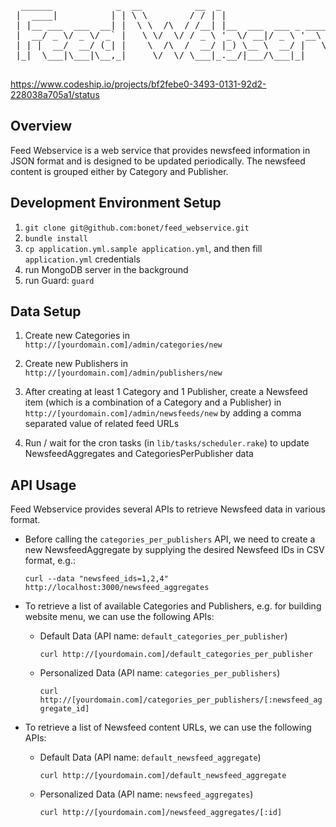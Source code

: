 <pre>
  ______            _  __          __  _                         _          
 |  ____|          | | \ \        / / | |                       (_)         
 | |__ ___  ___  __| |  \ \  /\  / /__| |__  ___  ___ _ ____   ___  ___ ___ 
 |  __/ _ \/ _ \/ _` |   \ \/  \/ / _ \ '_ \/ __|/ _ \ '__\ \ / / |/ __/ _ \
 | | |  __/  __/ (_| |    \  /\  /  __/ |_) \__ \  __/ |   \ V /| | (_|  __/
 |_|  \___|\___|\__,_|     \/  \/ \___|_.__/|___/\___|_|    \_/ |_|\___\___|
                                                                            
</pre>

https://www.codeship.io/projects/bf2febe0-3493-0131-92d2-228038a705a1/status

## Overview

Feed Webservice is a web service that provides newsfeed information in JSON format and is designed to be updated periodically. 
The newsfeed content is grouped either by Category and Publisher.  


## Development Environment Setup

1. `git clone git@github.com:bonet/feed_webservice.git`
2. `bundle install`
3. `cp application.yml.sample application.yml`, and then fill `application.yml` credentials
4. run MongoDB server in the background
5. run Guard: `guard`


## Data Setup

1. Create new Categories in `http://[yourdomain.com]/admin/categories/new`

2. Create new Publishers in `http://[yourdomain.com]/admin/publishers/new`

3. After creating at least 1 Category and 1 Publisher, create a Newsfeed item (which is a combination of a Category and a Publisher)
   in `http://[yourdomain.com]/admin/newsfeeds/new` by adding a comma separated value of related feed URLs

4. Run / wait for the cron tasks (in `lib/tasks/scheduler.rake`) to update NewsfeedAggregates and CategoriesPerPublisher data


## API Usage

Feed Webservice provides several APIs to retrieve Newsfeed data in various format.

* Before calling the `categories_per_publishers` API, we need to create a new NewsfeedAggregate by supplying the desired Newsfeed IDs in CSV format, e.g.:

  `curl --data "newsfeed_ids=1,2,4" http://localhost:3000/newsfeed_aggregates`
  

* To retrieve a list of available Categories and Publishers, e.g. for building website menu, we can use the following APIs:

  - Default Data (API name: `default_categories_per_publisher`)
  
    `curl http://[yourdomain.com]/default_categories_per_publisher`
  
  - Personalized Data (API name: `categories_per_publishers`)
  
    `curl http://[yourdomain.com]/categories_per_publishers/[:newsfeed_aggregate_id]`
    
    
* To retrieve a list of Newsfeed content URLs, we can use the following APIs:

  - Default Data (API name: `default_newsfeed_aggregate`)
  
    `curl http://[yourdomain.com]/default_newsfeed_aggregate`
    
  - Personalized Data (API name: `newsfeed_aggregates`)
  
    `curl http://[yourdomain.com]/newsfeed_aggregates/[:id]`
